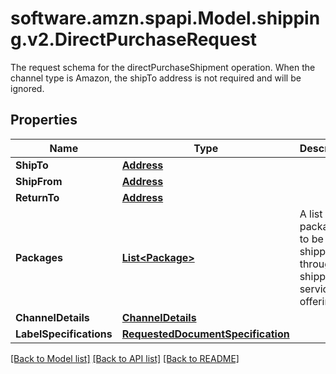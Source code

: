 # software.amzn.spapi.Model.shipping.v2.DirectPurchaseRequest
The request schema for the directPurchaseShipment operation. When the channel type is Amazon, the shipTo address is not required and will be ignored.

## Properties

Name | Type | Description | Notes
------------ | ------------- | ------------- | -------------
**ShipTo** | [**Address**](Address.md) |  | [optional] 
**ShipFrom** | [**Address**](Address.md) |  | [optional] 
**ReturnTo** | [**Address**](Address.md) |  | [optional] 
**Packages** | [**List&lt;Package&gt;**](Package.md) | A list of packages to be shipped through a shipping service offering. | [optional] 
**ChannelDetails** | [**ChannelDetails**](ChannelDetails.md) |  | 
**LabelSpecifications** | [**RequestedDocumentSpecification**](RequestedDocumentSpecification.md) |  | [optional] 

[[Back to Model list]](../README.md#documentation-for-models) [[Back to API list]](../README.md#documentation-for-api-endpoints) [[Back to README]](../README.md)

